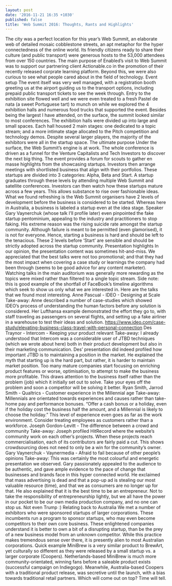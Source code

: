 ```yaml
---
layout: post
date: '2016-11-21 16:35 +1030'
published: false
title: 'Web Summit 2016: Thoughts, Rants and Highlights'
---
```

The city was a perfect location for this year’s Web Summit, an elaborate web of detailed mosaic cobblestone streets, an apt metaphor for the hyper connectedness of the online world. Its friendly citizens ready to share their culture (and public transport) were generous hosts to the 53,000 attendees from over 150 countries.
The main purpose of Enabled’s visit to Web Summit was to support our partnering client Actionable.co in the promotion of their recently released corprate learning platform. Beyond this, we were also curious to see what people cared about in the field of technology. 
Event setup 
The event itself was very well managed, with a registration booth greeting us at the airport guiding us to the transport options, including prepaid public transport tickets to see the week through. 
Entry to the exhibition site flowed well and we were even treated to a fresh Pastel de nata (a sweet Portuguese tart) to munch on while we explored the 4 exhibition halls and numerous food trucks that supported the event.
Besides being the largest I have attended, on the surface, the summit looked similar to most conferences. The exhibition halls were divided up into large and small spaces. Each hall housed 2 main stages: one dedicated to a topic stream; and a more intimate stage allocated to the Pitch competition and technology demos.
Despite several larger players, the majority of the exhibitors were all in the startup space.
The ultimate purpose
Under the surface, the Web Summit’s engine is at work. The whole conference is driven as a funnel for the Venture Capitalists and Tech Investors to discover the next big thing. 
The event provides a forum for scouts to gather en masse highlights from the showcasing startups. Investors then arrange meetings with shortlisted business that align with their portfolios.
These startups are divided into 3 categories: Alpha, Beta and Start. 
A startup graduates through these levels by attending multiple Web Summit and satellite conferences. Investors can then watch how these startups mature across a few years. This allows substance to rise over fashionable ideas.
What we found refreshing is the Web Summit organisers have 2 levels of development before the business is considered to be started. Whereas here in Australia, a business is labeled a startup even at the idea stage. 
Speaker Gary Vaynerchuk (whose talk I’ll profile later) even pinpointed the fake startup pentominium, appealing to the industry and practitioners to stop faking. 
His extreme reason was the rising suicide rate amongst the startup community. Although failure is meant to be permitted (even glamorised), it is not for everyone. Hence, starting a business is hard and should be left to the tenacious. These 2 levels before ‘Start’ are sensible and should be strictly adopted across the startup community.
Presentation highlights
In our opinion, the presentation content was sometimes hit-and-miss. We appreciated that the best talks were not too promotional; and that they had the most impact when covering a case study or learnings the company had been through (seems to be good advice for any content marketer). 
Watching talks in the main auditorium was generally more rewarding as the topics were mixed rather than filtered to a single topic stream. 
Side note: this is good example of the shortfall of FaceBook’s timeline algorithms which seek to show us only what we are interested in.
Here are the talks that we found most interesting. 
Anne Pascual - IDEO - Designing at Scale
Take-away: Anne described a number of case-studies which showed IDEO’s process of understanding the human factors before any solution is considered. 
Her Lufthansa example demonstrated the effort they go to, with staff traveling as passengers on several flights, and setting up a fake airliner in a warehouse to test their ideas and solution.
https://www.ideo.com/case-study/elevating-business-class-travel-with-personal-connection
Des Traynor - Intercom - Keeping your product relevant
Take-away: I already understood that Intercom was a considerable user of JTBD techniques (which we wrote about here) both in their product development but also in their marketing communication. Des’ presentation did indeed profiled how important JTBD is to maintaining a position in the market. 
He explained the myth that starting up is the hard part, but rather, it is harder to maintain market position. Too many mature companies start focusing on enriching product features or worse, optimisation, to attempt to make the business more profitable. This draws attention to the business itself rather than the problem (job) which it initially set out to solve. Take your eyes off the problem and soon a competitor will be solving it better.
Ryan Smith, Jarrod Smith - Qualtrics - Customer experience in the Millennial age
Take-away: Millennials are orientated towards experiences and causes rather than take-home pay and performance bonuses. “Offer a cash bonus or a holiday, even if the holiday cost the business half the amount, and a Millennial is likely to choose the holiday.” 
This level of experience even goes as far as the work environment. Consider treating employees as customers rather than a workforce.
Joseph Gordon-Levitt - The difference between a crowd and community
Take-away: Joseph profiled HitRecord where the website’s community work on each other’s projects. When these projects reach commercialisation, each of its contributors are fairly paid a cut. This shows crowdsourcing does not need to only be a win for the community’s owner.
Gary Vaynerchuk - Vaynermedia - Afraid to fail because of other people’s opinions
Take-away: This was certainly the most colourful and energetic presentation we observed. Gary passionately appealed to the audience to be authentic, and gave ample evidence to the pace of change that businesses and brands face in this hyper connected world. 
He exclaimed that mass advertising is dead and that a pop-up ad is stealing our most valuable resource (time), and that we as consumers are no longer up for that. 
He also explained that it is the best time to be an entrepreneur. Not to take the responsibility of entrepreneurship lightly, but we all have the power in our pocket to be our own media production company, and no one can stop us. Not even Trump :)
Relating back to Australia
We met a number of exhibitors who were sponsored startups of larger corporations. These incumbents run a program to sponsor startups, who may even become competitors to their own core business. These enlightened companies understand it is better to own a bit of a disrupting startup, than be the prey of a new business model from an unknown competitor. While this practice makes tremendous sense over there, it is presently alien to most Australian corporations. 
Quick example
MiniBrew is a very similar product to BrewArt, yet culturally so different as they were released by a small startup vs. a larger corporate (Coopers). 
Netherlands-based MiniBrew is much more community-orientated, winning fans before a saleable product exists (successful campaign on Indiegogo). Meanwhile, Australia-based Coopers with a traditional product release, was secretive until the launch, with a bias towards traditional retail partners. 
Which will come out on top? Time will tell.







